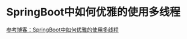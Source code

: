 # SpringBoot中如何优雅的使用多线程

[参考博客：SpringBoot中如何优雅的使用多线程](https://blog.csdn.net/manhengwei/article/details/128835352)